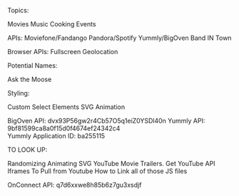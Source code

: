 Topics:

Movies
Music
Cooking
Events

APIs:
Moviefone/Fandango
Pandora/Spotify
Yummly/BigOven
Band IN Town


Browser APIs:
Fullscreen
Geolocation



Potential Names:

Ask the Moose


Styling:

Custom Select Elements
SVG Animation



BigOven API: dvx93P56gw2r4Cb57O5q1eiZ0YSDl40n
Yummly API:	 9bf81599ca8a0f15d0f4674ef24342c4	
Yummly Application ID: ba255115

TO LOOK UP:

Randomizing 
Animating SVG
YouTube Movie Trailers. Get YouTube API
Iframes To Pull from Youtube
How to Link all of those JS files


OnConnect API: q7d6xxwe8h85b6z7gu3xsdjf



